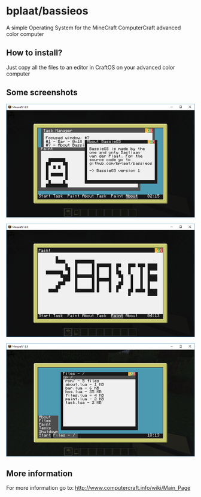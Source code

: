 # bplaat/bassieos
A simple Operating System for the MineCraft ComputerCraft advanced color computer

## How to install?
Just copy all the files to an editor in CraftOS on your advanced color computer

## Some screenshots
![Screenshot 1](bassieos-screenshot1.png)

![Screenshot 2](bassieos-screenshot2.png)

![Screenshot 3](bassieos-screenshot3.png)

## More information
For more information go to: http://www.computercraft.info/wiki/Main_Page